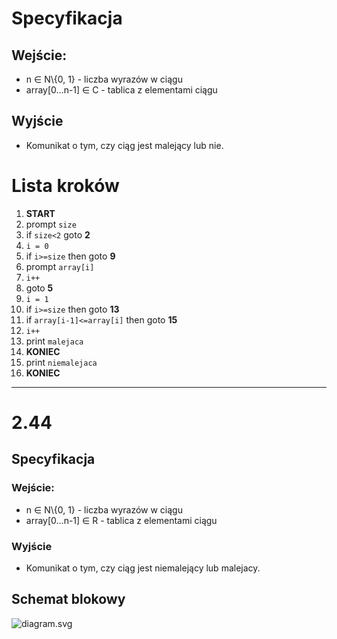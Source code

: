 # Specyfikacja
## Wejście:
* n ∈ N\\{0, 1} - liczba wyrazów w ciągu
* array[0...n-1] ∈ C - tablica z elementami ciągu

## Wyjście
 * Komunikat o tym, czy ciąg jest malejący lub nie.

# Lista kroków
1. **START**
2. prompt `size`
3. if `size<2` goto **2**
4. `i = 0`
5. if `i>=size` then goto **9**
6. prompt `array[i]`
7. `i++`
8. goto **5**
9. `i = 1`
10. if `i>=size` then goto **13**
11. if `array[i-1]<=array[i]` then goto **15**
12. `i++`
13. print `malejaca`
14. **KONIEC**
15. print `niemalejaca`
16. **KONIEC**

---

# 2.44
## Specyfikacja
### Wejście:
* n ∈ N\\{0, 1} - liczba wyrazów w ciągu
* array[0...n-1] ∈ R - tablica z  elementami ciągu

### Wyjście
 * Komunikat o tym, czy ciąg jest niemalejący lub malejacy.

## Schemat blokowy
![diagram.svg](http://svgur.com/i/1ay.svg)
